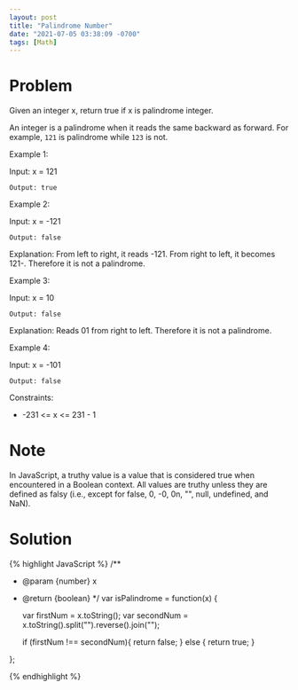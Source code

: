 ```yaml
---
layout: post
title: "Palindrome Number"
date: "2021-07-05 03:38:09 -0700"
tags: [Math]
---
```


# Problem

Given an integer x, return true if x is palindrome integer.

An integer is a palindrome when it reads the same backward as forward. For example, `121` is palindrome while `123` is not.

Example 1:

Input: x = 121

`Output: true`

Example 2:

Input: x = -121

`Output: false`

Explanation: From left to right, it reads -121. From right to left, it becomes 121-. Therefore it is not a palindrome.

Example 3:

Input: x = 10

`Output: false`

Explanation: Reads 01 from right to left. Therefore it is not a palindrome.

Example 4:

Input: x = -101

`Output: false`
 

Constraints:

- -231 <= x <= 231 - 1

# Note

In JavaScript, a truthy value is a value that is considered true when encountered in a Boolean context. All values are truthy unless they are defined as falsy (i.e., except for false, 0, -0, 0n, "", null, undefined, and NaN).

# Solution

{% highlight JavaScript %}
/**
 * @param {number} x
 * @return {boolean}
 */
var isPalindrome = function(x) {
    
    var firstNum = x.toString();
    var secondNum = x.toString().split("").reverse().join("");
    
    if (firstNum !== secondNum){
        return false;
    } else {
        return true;
    }

};

{% endhighlight %}